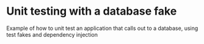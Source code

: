 # Unit testing with a database fake

Example of how to unit test an application that calls out to a database, using test fakes and dependency injection
